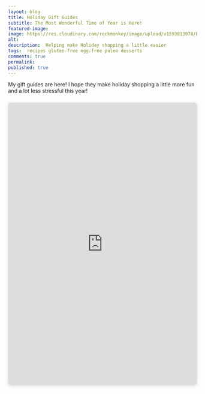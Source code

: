 ```yaml
---
layout: blog
title: Holiday Gift Guides
subtitle: The Most Wonderful Time of Year is Here!
featured-image:
image: https://res.cloudinary.com/rockmonkey/image/upload/v1593813078/Blog/icing_oglhhz.jpg
alt:
description:  Helping make Holiday shopping a little easier
tags:  recipes gluten-free egg-free paleo desserts
comments: true
permalink:
published: true
---
```

My gift guides are here! I hope they make holiday shopping a little more fun and a lot less stressful this year!



<div style="position: relative; width: 100%; height: 0; padding-top: 140.0000%;
 padding-bottom: 48px; box-shadow: 0 2px 8px 0 rgba(63,69,81,0.16); margin-top: 1.6em; margin-bottom: 0.9em; overflow: hidden;
 border-radius: 8px; will-change: transform;">
  <iframe style="position: absolute; width: 100%; height: 100%; top: 0; left: 0; border: none; padding: 0;margin: 0;"
    src="https:&#x2F;&#x2F;www.canva.com&#x2F;design&#x2F;DAENsV7UnhQ&#x2F;view?embed">
  </iframe>
</div>
